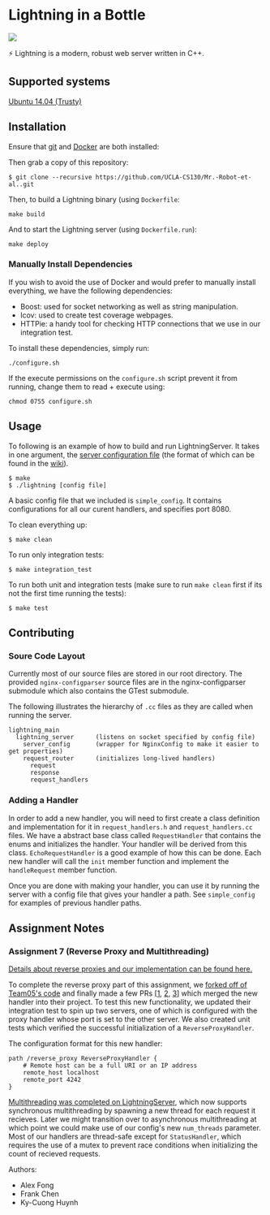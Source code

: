 # Lightning in a Bottle

![](https://travis-ci.com/UCLA-CS130/Mr.-Robot-et-al..svg?token=yz9yBJgd4Sxya2e1weD1&branch=master)

:zap: Lightning is a modern, robust web server written in C++.


## Supported systems

[Ubuntu 14.04 (Trusty)](http://releases.ubuntu.com/14.04/)


## Installation

Ensure that [git](https://www.digitalocean.com/community/tutorials/how-to-install-git-on-ubuntu-14-04) and [Docker](https://store.docker.com/editions/community/docker-ce-server-ubuntu?tab=description) are both installed:

Then grab a copy of this repository:

```
$ git clone --recursive https://github.com/UCLA-CS130/Mr.-Robot-et-al..git
```

Then, to build a Lightning binary (using `Dockerfile`: 

```
make build
```

And to start the Lightning server (using `Dockerfile.run`):

```
make deploy
```


### Manually Install Dependencies

If you wish to avoid the use of Docker and would prefer to manually install
everything, we have the following dependencies:

* Boost: used for socket networking as well as string manipulation.
* lcov: used to create test coverage webpages.
* HTTPie: a handy tool for checking HTTP connections that we use in our
  integration test.

To install these dependencies, simply run:

```
./configure.sh
```

If the execute permissions on the `configure.sh` script prevent it 
from running, change them to read + execute using: 

```
chmod 0755 configure.sh
```


## Usage

To following is an example of how to build and run LightningServer. It takes in one argument, the [server configuration file](https://github.com/UCLA-CS130/Mr.-Robot-et-al./wiki/Config-File-Format) (the format of which can be found in the [wiki](https://github.com/UCLA-CS130/Mr.-Robot-et-al./wiki)).

```
$ make
$ ./lightning [config file]
```

A basic config file that we included is `simple_config`. It contains configurations for all our curent handlers, and specifies port 8080.

To clean everything up:

```
$ make clean
```

To run only integration tests:

```
$ make integration_test
```

To run both unit and integration tests (make sure to run `make clean` first if its not the first time running the tests):

```
$ make test
```

## Contributing

### Soure Code Layout

Currently most of our source files are stored in our root directory. The provided `nginx-configparser` source files are in the nginx-configparser submodule which also contains the GTest submodule.

The following illustrates the hierarchy of `.cc` files as they are called when running the server.

```
lightning_main
  lightning_server      (listens on socket specified by config file)
    server_config       (wrapper for NginxConfig to make it easier to get properties)
    request_router      (initializes long-lived handlers)
      request
      response
      request_handlers
```


### Adding a Handler

In order to add a new handler, you will need to first create a class definition and implementation for it in `request_handlers.h` and `request_handlers.cc` files. We have a abstract base class called `RequestHandler` that contains the enums and initializes the handler. Your handler will be derived from this class. `EchoRequestHandler` is a good example of how this can be done. Each new handler will call the `init` member function and implement the `handleRequest` member function.

Once you are done with making your handler, you can use it by running the server with a config file that gives your handler a path. See `simple_config` for examples of previous handler paths.


## Assignment Notes

### Assignment 7 (Reverse Proxy and Multithreading)

[Details about reverse proxies and our implementation can be found here.](https://github.com/UCLA-CS130/Mr.-Robot-et-al./issues/62)

To complete the reverse proxy part of this assignment, we [forked off of Team05's code](https://github.com/kfrankc/Team05) and finally made a few PRs \[[1](https://github.com/UCLA-CS130/Team05/pull/34), [2](https://github.com/UCLA-CS130/Team05/pull/36), [3](https://github.com/UCLA-CS130/Team05/pull/37)\] which merged the new handler into their project. To test this new functionality, we updated their integration test to spin up two servers, one of which is configured with the proxy handler whose port is set to the other server. We also created unit tests which verified the successful initialization of a `ReverseProxyHandler`.

The configuration format for this new handler:

```
path /reverse_proxy ReverseProxyHandler {
    # Remote host can be a full URI or an IP address
    remote_host localhost
    remote_port 4242
}
```

[Multithreading was completed on LightningServer](https://github.com/UCLA-CS130/Mr.-Robot-et-al./pull/66), which now supports synchronous multithreading by spawning a new thread for each request it recieves. Later we might transition over to asynchronous multithreading at which point we could make use of our config's new `num_threads` parameter. Most of our handlers are thread-safe except for `StatusHandler`, which requires the use of a mutex to prevent race conditions when initializing the count of recieved requests.


Authors:

* Alex Fong
* Frank Chen
* Ky-Cuong Huynh
